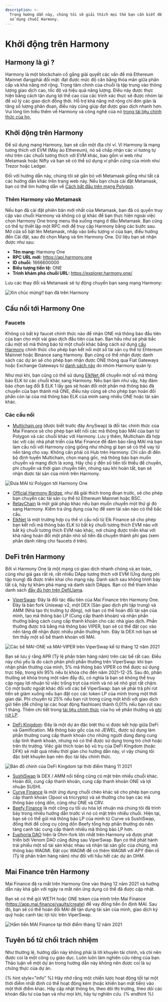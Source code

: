 ```yaml
---
description: >-
  Trong hướng dẫn này, chúng tôi sẽ giải thích mọi thứ bạn cần biết để bắt đầu
  sử dụng chuỗi Harmony.
---
```


# Khởi động trên Harmony

## Harmony là gì ?

Harmony là một blockchain cố gắng giải quyết các vấn đề mà Ethereum Mainnet đangphải đối mặt: đạt được mức độ cân bằng thỏa mãn giữa phân cấp và khả năng mở rộng. Trọng tâm chính của chuỗi là tập trung vào thông lượng giao dịch cao, tốc độ và hiệu quả năng lượng. Điều này được thực hiện bằng cách tận dụng lợi thế cao của các trình xác thực sẽ được nhóm lại để xử lý các giao dịch đồng thời. Hỗ trợ khả năng mở rộng chỉ đơn giản là tăng số lượng phân đoạn, điều này cũng giúp đạt được giao dịch nhanh hơn. Vui lòng tìm hiểu thêm về Harmony và công nghệ của nó [trong tài liệu chính thức của họ.](https://docs.harmony.one/home/general/technology)

## Khởi động trên Harmony

Để sử dụng mạng Harmony, bạn sẽ cần một địa chỉ ví. Vì Harmony là mạng tương thích với EVM (Máy ảo Ethereum), nó sẽ chấp nhận các ví tương tự như trên các chuỗi tương thích với EVM khác, bao gồm ví web như Metamask hoặc Nifty và bạn sẽ có thể sử dụng ví phần cứng của mình như Trezor hoặc Ledger.

Đối với hướng dẫn này, chúng tôi sẽ gắn bó với Metamask giống như tất cả các hướng dẫn khác trên trang web này. Nếu bạn chưa cài đặt Metamask, bạn có thể tìm hướng dẫn về [Cách bắt đầu trên mạng Polygon](how-to-get-started-on-harmony.md#harmony).

### Thêm Harmony vào Metamask

Nếu bạn đã cài đặt phiên bản mới nhất của Metamask, bạn đã có quyền truy cập vào chuỗi Harmony và không có gì khác để bạn thực hiện ngoài việc chọn Harmony One trong menu thả xuống mạng ở đầu Metamask. Bạn cũng có thể tự thiết lập một RPC mới để truy cập Harmony bằng các bước sau. Mở cửa sổ bật lên Metamask, nhấp vào biểu tượng ví của bạn, điều hướng đến Cài đặt, sau đó chọn Mạng và tìm Harmony One. Dữ liệu bạn sẽ nhận được như sau:

* **Tên mạng:** Harmony One
* **RPC URL mới:** https://api.harmony.one
* **ID chuỗi:** 1666600000
* **Biểu tượng tiền tệ:** ONE
* **Trình khám phá chuỗi URL:** https://explorer.harmony.one/

Lưu các thay đổi và Metamask sẽ tự động chuyển bạn sang mạng Harmony:

![Xin chúc mừng!! bạn đã trên Harmony](../../.gitbook/assets/Harmony-onboarding-1.png)

## Cấu nối tới Harmony One

### Faucets

Không có bất kỳ faucet chính thức nào để nhận ONE mã thông báo đầu tiên của bạn cho một vài giao dịch đầu tiên của bạn. Bạn hầu như sẽ phải bắc cầu một số mã thông báo từ một chuỗi khác bằng cách sử dụng [cầu Harmony](https://bridge.harmony.one/erc20) chính thức cho phép bạn kết nối một số tài sản cụ thể từ Ehtereum Mainnet hoặc Binance sang Harmony. Bạn cũng có thể nhận được danh sách các dự án sẽ cho phép bạn nhận được ONE thông qua Fiat Gateways hoặc Exchange Gateways từ [danh sách này](https://docs.harmony.one/home/developers/harmony-stack#bridges-fiat-gateways-exchanges) do nhóm Harmony quản lý.

Như mọi khi, bạn cũng có thể sử dụng [ElkNet ](https://app.elk.finance/#/elknet)để chuyển một số mã thông báo ELK từ các chuỗi khác sang Harmony. Nếu bạn làm như vậy, hãy đảm bảo chọn tag đổi $ ELK 1 lấy gas sẽ hoán đổi một phần mã thông báo đã chuyển của bạn thành mã ONE, điều này cũng sẽ cho phép bạn hoán đổi phần còn lại của mã thông báo ELK của mình sang nhiều ONE hoặc tài sản khác.

### Các cầu nối

* [Multichain.org](https://app.multichain.org/#/router) (được biết trước đây AnySwap) là đối tác chính thức của Mai Finance sẽ cho phép bạn kết nối các mã thông báo MAI của bạn từ Polygon và các chuỗi khác với Harmony. Lưu ý thêm, Multichain đã hợp tác với các nhà phát triển của Mai Finance để đảm bảo rằng MAI mà bạn làm cầu nối với Harmony cũng giống như những gì bạn sẽ có thể vay từ nền tảng cho vay. Không cần phải có Hub trên Harmony. Chỉ cần đi đến bộ định tuyến Multichain, chọn mạng gốc, mã thông báo bạn muốn chuyển và mạng đích là xong. Hãy chú ý đến số tiền tối thiểu để chuyển, phí chuyển và thời gian chuyển tiền, nhưng sau khi hoàn tất, bạn sẽ nhận được tài sản của mình trên Harmony.

![Đưa MAI từ Polygon tới Harmony One](../../.gitbook/assets/Harmony-onboarding-2.png)

* [Official Harmony Bridge](https://bridge.harmony.one/erc20), như đã giải thích trong đoạn trước, sẽ cho phép bạn chuyển các tài sản cụ thể từ Ethereum Mainnet hoặc BSC.
* [RelayChain](https://app.relaychain.com/#/cross-chain-bridge-transfer) là một giải pháp khác nếu bạn muốn chuyển một thứ gì đó sang Harmony. Kiểm tra ứng dụng của họ để xem tài sản nào có thể bắc cầu.
* [ElkNet](https://app.elk.finance/#/elknet) là một trường hợp cụ thể vì cầu nối từ Elk Finance sẽ cho phép bạn kết nối mã thông báo ELK từ bất kỳ chuỗi tương thích EVM nào với bất kỳ chuỗi tương thích EVM nào khác, nơi chúng được triển khai với khả năng hoán đổi một phần nhỏ số tiền đã chuyển thành phí gas (xem phần dành riêng cho faucets ở trên).

## DeFi trên Harmony

Bởi vì Harmony One là một mạng có giao dịch nhanh chóng và an toàn, cũng như giá gas rất rẻ, rất nhiều DApp tương thích với EVM (Ứng dụng phi tập trung) đã được triển khai cho mạng này. Danh sách sau không trình bày tất cả, hãy tự khám phá mạng và danh sách DApps. Bạn có thể tham khảo danh sách [đầy đủ hơn trên DefiLlama](https://defillama.com/chain/Harmony).

* [ViperSwap](https://viper.exchange/#/swap): Đây là đối tác đầu tiên của Mai Finance trên Harmony One. Đây là bản fork Uniswap v2, một DEX (Sàn giao dịch phi tập trung) và AMM (Nhà tạo thị trường tự động), nơi bạn có thể hoán đổi tài sản của mình, tạo mã thông báo LP (Cung cấp thanh khoản) và nhận phần thưởng bằng cách cung cấp thanh khoản cho các nhà giao dịch. Phần thưởng được trả bằng mã thông báo VIPER, bạn sẽ có thể đặt cọc vào nền tảng để nhận được nhiều phần thưởng hơn. Đây là DEX nơi bạn sẽ tìm thấy một số bể thanh khoản với MAI.&#x20;

![Các bể MAI-ONE và MAI-VIPER trên ViperSwap kể từ tháng 12 năm 2021](../../.gitbook/assets/Harmony-onboarding-3.png)

Bạn sẽ lưu ý rằng APR (Tỷ lệ phần trăm hàng năm) trên các bể rất cao. Điều này chủ yếu là do cách phân phối phần thưởng trên ViperSwap: khi bạn nhận phần thưởng của mình, 5% mã thông báo VIPER có thể được sử dụng trực tiếp, trong khi 95% nếu bị khóa cho đến năm 2021-12-25. Sau đó, phần thưởng sẽ khóa trong một năm đầy đủ, có nghĩa là bạn sẽ không thể truy cập ngay lợi nhuận từ việc trồng trọt của mình và nó sẽ nhỏ giọt rất chậm. Có một bước ngoặt khác đối với các bể ViperSwap: bạn sẽ phải trả phí rút tiền sẽ giảm xuống nếu bạn đặt cọc các token LP của mình trong một thời gian dài. Phí chuyển từ 25% nếu bạn rút trong cùng một khối với giao dịch gửi tiền (để chống lại các hoạt động flashloan) thành 0,01% nếu bạn rút sau 1 tháng. Thêm chi tiết trong [tài liệu chính thức](https://docs.venomdao.org/viper/tokenomics#bbd0) của họ về phần thưởng và [phí rút LP](https://docs.venomdao.org/viper/fees).

* [DeFi Kingdom](https://game.defikingdoms.com/#/): Đây là một dự án đặc biệt thú vị được kết hợp giữa DeFi và Gamification. Mã thông báo gốc của nó JEWEL, được sử dụng làm phần thưởng cung cấp thanh khoản cho những người dùng đang cung cấp tính thanh khoản, nhưng nó có thể được sử dụng trong trò chơi hoặc trên thị trường. Việc giải thích toàn bộ vũ trụ của DeFi Kingdom (hoặc DFK) sẽ mất quá nhiều thời gian cho hướng dẫn này, vì vậy chúng tôi đặc biệt khuyên bạn nên đọc tài liệu chính thức.

![Bản đồ chính của DeFi Kingdom tại thời điểm tháng 11 2021](../../.gitbook/assets/Harmony-onboarding-4.png)

* [SushiSwap](https://app.sushi.com) là DEX / AMM nổi tiếng cũng có mặt trên nhiều chuỗi khác. Hoán đổi, cung cấp thanh khoản, cung cấp thanh khoản ONE và lợi nhuận SUSHI.
* [Curve Finance](https://harmony.curve.fi/) là một ứng dụng chuỗi chéo khác sẽ cho phép bạn cung cấp thanh khoản (3pool và tricrypto) và sẽ thưởng cho bạn các mã thông báo cộng dồn, cũng như ONE và CRV.
* [Beefy Finance](https://app.beefy.finance/#/harmony) là một công cụ tối ưu hóa lợi nhuận mà chúng tôi đã trình bày trong nhiều hướng dẫn trước vì nó có mặt trên nhiều chuỗi. Hiện tại, bạn sẽ có thể gửi mã thông báo LP của mình từ Curve và SushiSwap, đồng thời để công cụ cộng dồn Beefy tổng hợp phần thưởng do nền tảng canh tác cung cấp thành nhiều mã thông báo LP hơn.
* [Euphoria DAO](https://app.euphoria.money/#/dashboard) hiện là Ohm-fork lớn nhất trên Harmony và được phát triển bởi Venom DAO cũng đứng sau ViperSwap. Bạn có thể phát hành trái phiếu một số tài sản khác nhau và nhận tài sản gốc của chúng, mã thông báo WAGMI. Đặt cọc WAGMI để có thêm WAGMI với APY điên rồ (Tỷ lệ phần trăm hàng năm) như đối với hầu hết các dự án OHM.

## Mai Finance trên Harmony

Mai Finance đã ra mắt trên Harmony One vào tháng 12 năm 2021 và hướng dẫn này khá gần với ngày ra mắt nên ứng dụng có thể đã được cập nhật.&#x20;

Bạn sẽ có thể gửi WETH hoặc ONE token của mình trên Mai Finance (https://app.mai.finance/vaults/create) để vay đồng tiền ổn định MAI. Sau đó, bạn sẽ có thể hoán đổi MAI để tận dụng tài sản của mình, giao dịch ký quỹ hoặc canh tác lợi tức trên ViperSwap.

![Hầm tiền MAI Finance tại thời điểm tháng 12 năm 2021](../../.gitbook/assets/Harmony-onboarding-5.png)

## Tuyên bố từ chối trách nhiệm

Như thường lệ, hướng dẫn này không phải là lời khuyên tài chính, và chỉ nên được coi là một công cụ giáo dục. Luôn luôn làm nghiên cứu riêng của bạn. Thảo luận về một dự án trong hướng dẫn này không nên được coi là sự chứng thực của dự án.

{% hint style="info" %}
Hãy nhớ rằng một chiến lược hoạt động tốt tại một thời điểm nhất định có thể hoạt động kém (hoặc khiến bạn mất tiền) vào một thời điểm khác. Hãy cập nhật thông tin, theo dõi thị trường, theo dõi các khoản đầu tư của bạn và như mọi khi, hãy tự nghiên cứu.
{% endhint %}
